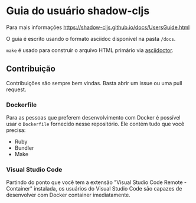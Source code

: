 # Guia do usuário shadow-cljs

Para mais informações https://shadow-cljs.github.io/docs/UsersGuide.html

O guia é escrito usando o formato asciidoc disponível na pasta `/docs`.

`make` é usado para construir o arquivo HTML primário via [asciidoctor](http://asciidoctor.org/).

## Contribuição

Contribuições são sempre bem vindas. Basta abrir um issue ou uma pull request.

### Dockerfile

Para as pessoas que preferem desenvolvimento com Docker é possível usar o `Dockerfile` fornecido nesse repositório. Ele contém tudo que você precisa:

- Ruby
- Bundler
- Make

### Visual Studio Code

Partindo do ponto que você tem a extensão "Visual Studio Code Remote - Container" instalada, os usuários do Visual Studio Code são capazes de desenvolver com Docker container imediatamente.
